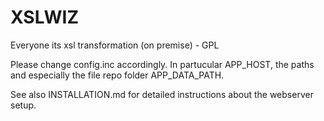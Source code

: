 # XSLWIZ
Everyone its xsl transformation (on premise) - GPL

Please change config.inc accordingly. In partucular APP_HOST, the paths and especially the file repo folder APP_DATA_PATH.

See also INSTALLATION.md for detailed instructions about the webserver setup.

